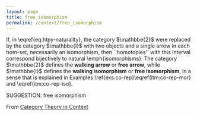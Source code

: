 ```yaml
---
layout: page
title: free isomorphism
permalink: /context/free_isomorphism
---
```

If, in \eqref{eq:htpy-naturality}, the category $\mathbbe{2}$ were replaced by the category $\mathbbe{I}$ with two objects and a single arrow in each hom-set, necessarily an isomorphism,  then ``homotopies'' with this interval correspond bijectively to natural \emph{isomorphisms}. The category $\mathbbe{2}$ defines the **walking arrow** or **free arrow**, while $\mathbbe{I}$ defines the **walking isomorphism** or **free isomorphism**, in a sense that is explained in Examples \ref{exs:co-rep}\eqref{itm:co-rep-mor} and \eqref{itm:co-rep-iso}.

SUGGESTION: free isomorphism

From [Category Theory in Context](https://mathgloss.github.io/MathGloss/context.html)